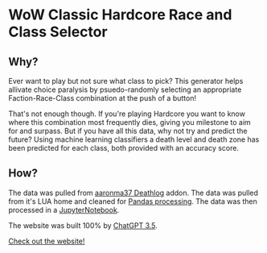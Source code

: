 # WoW Classic Hardcore Race and Class Selector
## Why?
Ever want to play but not sure what class to pick? This generator helps allivate choice paralysis by psuedo-randomly selecting an appropriate Faction-Race-Class combination at the push of a button!

That's not enough though. If you're playing Hardcore you want to know where this combination most frequently dies, giving you milestone to aim for and surpass. But if you have all this data, why not try and predict the future? Using machine learning classifiers a death level and death zone has been predicted for each class, both provided with an accuracy score.

## How?
The data was pulled from [aaronma37 Deathlog](https://github.com/aaronma37/Deathlog/) addon. The data was pulled from it's LUA home and cleaned for [Pandas processing](https://github.com/NoFungineer/NoFungineer.github.io/blob/main/cleaned_entities.json). The data was then processed in a [JupyterNotebook](https://github.com/NoFungineer/NoFungineer.github.io/blob/main/deathScraper.ipynb).

The website was built 100% by [ChatGPT 3.5](https://chatgpt.com/).

[Check out the website!](https://nofungineer.github.io/index.html)
